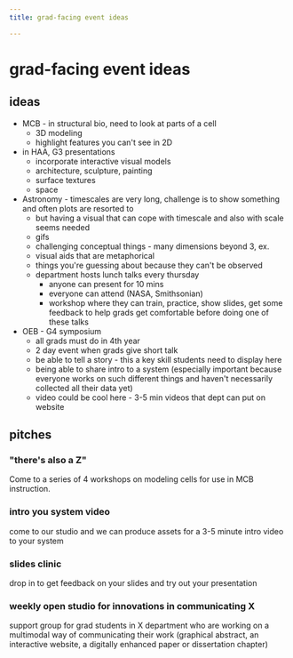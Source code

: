 ```yaml
---
title: grad-facing event ideas

---
```


# grad-facing event ideas

## ideas
* MCB - in structural bio, need to look at parts of a cell
    * 3D modeling
    * highlight features you can't see in 2D
* in HAA, G3 presentations
    * incorporate interactive visual models
    * architecture, sculpture, painting
    * surface textures
    * space
* Astronomy - timescales are very long, challenge is to show something and often plots are resorted to
    * but having a visual that can cope with timescale and also with scale seems needed
    * gifs
    * challenging conceptual things - many dimensions beyond 3, ex.
    * visual aids that are metaphorical
    * things you're guessing about because they can't be observed
    * department hosts lunch talks every thursday
        * anyone can present for 10 mins
        * everyone can attend (NASA, Smithsonian)
        * workshop where they can train, practice, show slides, get some feedback to help grads get comfortable before doing one of these talks
* OEB - G4 symposium
    * all grads must do in 4th year
    * 2 day event when grads give short talk
    * be able to tell a story - this a key skill students need to display here
    * being able to share intro to a system (especially important because everyone works on such different things and haven't necessarily collected all their data yet)
    * video could be cool here - 3-5 min videos that dept can put on website













## pitches 

### "there's also a Z"

Come to a series of 4 workshops on modeling cells for use in MCB instruction. 

### intro you system video

come to our studio and we can produce assets for a 3-5 minute intro video to your system

### slides clinic

drop in to get feedback on your slides and try out your presentation

### weekly open studio for innovations in communicating X

support group for grad students in X department who are working on a multimodal way of communicating their work (graphical abstract, an interactive website, a digitally enhanced paper or dissertation chapter)


